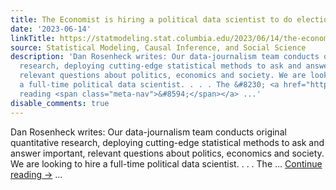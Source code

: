 ```yaml
---
title: The Economist is hiring a political data scientist to do election modeling!
date: '2023-06-14'
linkTitle: https://statmodeling.stat.columbia.edu/2023/06/14/the-economist-is-hiring-a-political-data-scientist-to-do-election-modeling/
source: Statistical Modeling, Causal Inference, and Social Science
description: 'Dan Rosenheck writes: Our data-journalism team conducts original quantitative
  research, deploying cutting-edge statistical methods to ask and answer important,
  relevant questions about politics, economics and society. We are looking to hire
  a full-time political data scientist. . . . The &#8230; <a href="https://statmodeling.stat.columbia.edu/2023/06/14/the-economist-is-hiring-a-political-data-scientist-to-do-election-modeling/">Continue
  reading <span class="meta-nav">&#8594;</span></a> ...'
disable_comments: true
---
```

Dan Rosenheck writes: Our data-journalism team conducts original quantitative research, deploying cutting-edge statistical methods to ask and answer important, relevant questions about politics, economics and society. We are looking to hire a full-time political data scientist. . . . The &#8230; <a href="https://statmodeling.stat.columbia.edu/2023/06/14/the-economist-is-hiring-a-political-data-scientist-to-do-election-modeling/">Continue reading <span class="meta-nav">&#8594;</span></a> ...